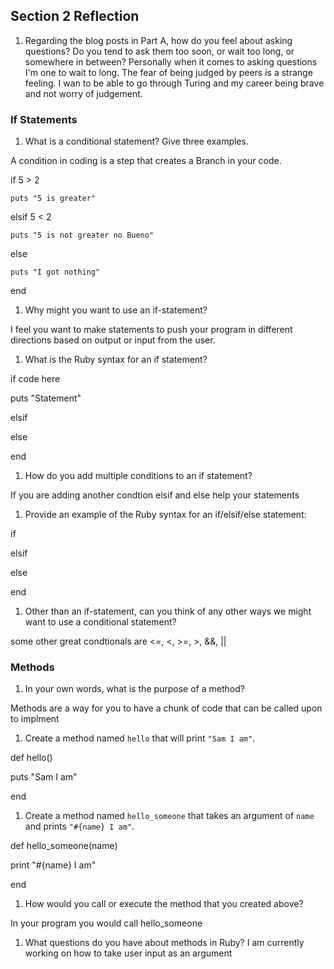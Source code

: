 ## Section 2 Reflection

1. Regarding the blog posts in Part A, how do you feel about asking questions? Do you tend to ask them too soon, or wait too long, or somewhere in between?
  Personally when it comes to asking questions I'm one to wait to long. The fear of being judged by peers is a strange feeling.
  I wan to be able to go through Turing and my career being brave and not worry of judgement.

### If Statements

1. What is a conditional statement? Give three examples.

  A condition in coding is a step that creates a Branch in your code.

  if 5 > 2

    puts "5 is greater"

  elsif 5 < 2

    puts "5 is not greater no Bueno"

  else

    puts "I got nothing"
  end   

1. Why might you want to use an if-statement?

  I feel you want to make statements to push your program in different directions
  based on output or input from the user.

1. What is the Ruby syntax for an if statement?

if code here

  puts "Statement"

elsif


else


end

1. How do you add multiple conditions to an if statement?

If you are adding another condtion elsif and else help your statements

1. Provide an example of the Ruby syntax for an if/elsif/else statement:

if


elsif

else

end

1. Other than an if-statement, can you think of any other ways we might want to use a conditional statement?

some other great condtionals are <=, <, >=, >, &&, ||


### Methods

1. In your own words, what is the purpose of a method?

Methods are a way for you to have a chunk of code that can be called upon to implment

1. Create a method named `hello` that will print `"Sam I am"`.

def hello()

  puts "Sam I am"

end

1. Create a method named `hello_someone` that takes an argument of `name` and prints `"#{name} I am"`.

def hello_someone(name)

  print "#{name} I am"

end


1. How would you call or execute the method that you created above?

In your program you would call hello_someone

1. What questions do you have about methods in Ruby?
  I am currently working on how to take user input as an argument 
